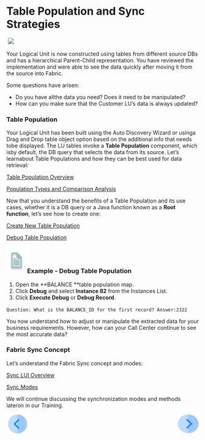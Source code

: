 # Table Population and Sync Strategies

​      ![](/images/fabric_main_flow_06.png)              

Your Logical Unit is now constructed using tables from different source DBs and has a hierarchical Parent-Child representation. You have reviewed the implementation and were able to see the data quickly after moving it from the source into Fabric. 

Some questions have arisen:

- Do you have allthe data you need? Does it need to be manipulated? 
- How can you make sure that the Customer LU’s data is always updated? 

### Table Population 

Your Logical Unit has been built using the Auto Discovery Wizard or usinga Drag and Drop table object option based on the additional info that needs tobe displayed. The LU tables invoke a **Table Population** component, which isby default, the DB query that selects the data from its source. Let’s learnabout Table Populations and how they can be best used for data retrieval:

[Table Population Overview](/articles/07_table_population/01_table_population_overview.md)

[Population Types and Comparison Analysis](/articles/07_table_population/02_source_object_types.md)

Now that you understand the benefits of a Table Population and its use cases, whether it is a DB query or a Java function known as a **Root function**, let’s see how to create one:

[Create New Table Population](/articles/07_table_population/03_creating_a_new_table_population.md)

[Debug Table Population](/articles/13_LUDB_viewer_and_studio_debug_capabilities/03_debug_table_population.md) 

 

### ![](/academy/03_fabric_basic_LU/images/example.png)Example - Debug Table Population

1. Open the **BALANCE **table population map.
2. Click **Debug** and select **Instance 82** from the Instances List. 
3. Click **Execute Debug** or **Debug Record**.

`Question: What is the BALANCE_ID for the first record? Answer:2322`

 

You now understand how to adjust or manipulate the extracted data for your business requirements. However, how can your Call Center continue to see the most accurate data? 

### Fabric Sync Concept

Let’s understand the Fabric Sync concept and modes:

[Sync LUI Overview](/articles/14_sync_LU_instance/01_sync_LUI_overview.md)

[Sync Modes](/articles/14_sync_LU_instance/02_sync_modes.md)

We will continue discussing the synchronization modes and methods lateron in our Training. 

[![Previous](/articles/images/Previous.png)](/academy/03_fabric_basic_LU/05_LU_flow_.md)[<img align="right" width="60" height="54" src="/articles/images/Next.png">](/academy/03_fabric_basic_LU/07_fabric_deployment.md)

 

 





